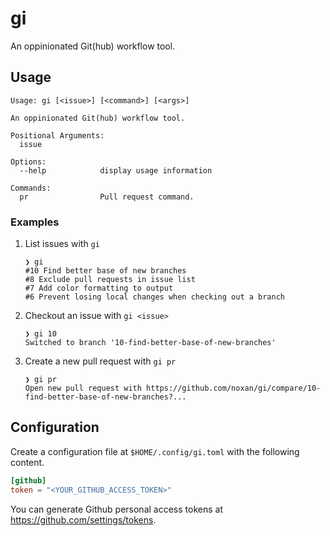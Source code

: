 # gi

An oppinionated Git(hub) workflow tool.

## Usage

```
Usage: gi [<issue>] [<command>] [<args>]

An oppinionated Git(hub) workflow tool.

Positional Arguments:
  issue

Options:
  --help            display usage information

Commands:
  pr                Pull request command.
```

### Examples

1. List issues with `gi`
    ```
    ❯ gi
    #10 Find better base of new branches
    #8 Exclude pull requests in issue list
    #7 Add color formatting to output
    #6 Prevent losing local changes when checking out a branch
    ```
2. Checkout an issue with `gi <issue>`
    ```
    ❯ gi 10
    Switched to branch '10-find-better-base-of-new-branches'
    ```
3. Create a new pull request with `gi pr`
    ```
    ❯ gi pr
    Open new pull request with https://github.com/noxan/gi/compare/10-find-better-base-of-new-branches?...
    ```

## Configuration

Create a configuration file at `$HOME/.config/gi.toml` with the following content.

```toml
[github]
token = "<YOUR_GITHUB_ACCESS_TOKEN>"
```

You can generate Github personal access tokens at https://github.com/settings/tokens.
